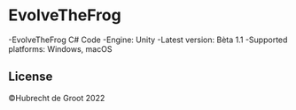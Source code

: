 # EvolveTheFrog
-EvolveTheFrog C# Code 
-Engine: Unity 
-Latest version: Bèta 1.1 
-Supported platforms: Windows, macOS 
## License
©Hubrecht de Groot 2022 
